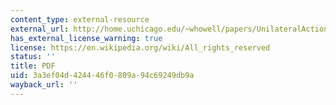 ```yaml
---
content_type: external-resource
external_url: http://home.uchicago.edu/~whowell/papers/UnilateralAction.pdf
has_external_license_warning: true
license: https://en.wikipedia.org/wiki/All_rights_reserved
status: ''
title: PDF
uid: 3a3ef04d-4244-46f0-809a-94c69249db9a
wayback_url: ''
---
```

